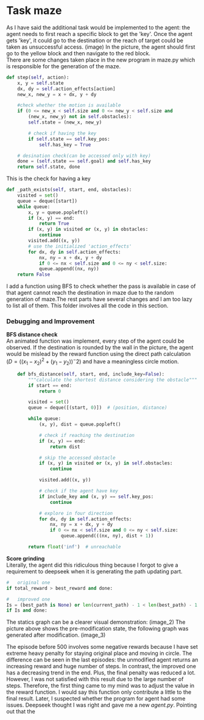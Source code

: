 # Task maze

As I have said the additional task would be implemented to the agent: the agent needs to first reach a specific block to get the 'key'. Once the agent gets 'key', it could go to the destination or the reach of target could be taken as unsuccessful access.
(image)
In the picture, the agent should first go to the yellow block and then navigate to the red block. \
There are some changes taken place in the new program in maze.py which is responsible for the generation of the maze.

```python
def step(self, action):
    x, y = self.state
    dx, dy = self.action_effects[action]
    new_x, new_y = x + dx, y + dy

	#check whether the motion is available 
    if (0 <= new_x < self.size and 0 <= new_y < self.size and
        (new_x, new_y) not in self.obstacles):
        self.state = (new_x, new_y)

        # check if having the key
        if self.state == self.key_pos:
            self.has_key = True

    # desination check(can be accessed only with key)
    done = (self.state == self.goal) and self.has_key
    return self.state, done
```
This is the check for having a key
```python
def _path_exists(self, start, end, obstacles):
    visited = set()
    queue = deque([start])
    while queue:
        x, y = queue.popleft()
        if (x, y) == end:
            return True
        if (x, y) in visited or (x, y) in obstacles:
            continue
        visited.add((x, y))
        # use the initialized 'action_effects'
        for dx, dy in self.action_effects:
            nx, ny = x + dx, y + dy
            if 0 <= nx < self.size and 0 <= ny < self.size:
            queue.append((nx, ny))
    return False
```
I add a function using BFS to check whether the pass is available in case of that agent cannot reach the destination in maze due to the random generation of maze.The rest parts have several changes and I am too lazy to list all of them. This folder involves all the code in this section.

### Debugging and Improvement 

**BFS distance check** \
An animated function was implement, every step of the agent could be observed. If the destination is rounded by the wall in the picture, the agent would be mislead by the reward function using the direct path calculation ($D=((x_1-x_2)^2+(y_1-y_2))^-2$) and have a meaningless circle motion.
```python
    def bfs_distance(self, start, end, include_key=False):
        """calculate the shortest distance considering the obstacle"""
        if start == end:
            return 0

        visited = set()
        queue = deque([(start, 0)])  # (position, distance)

        while queue:
            (x, y), dist = queue.popleft()

            # check if reaching the destination
            if (x, y) == end:
                return dist

            # skip the accessed obstacle
            if (x, y) in visited or (x, y) in self.obstacles:
                continue

            visited.add((x, y))

            # check if the agent have key
            if include_key and (x, y) == self.key_pos:
                continue  

            # explore in four direction
            for dx, dy in self.action_effects:
                nx, ny = x + dx, y + dy
                if 0 <= nx < self.size and 0 <= ny < self.size:
                    queue.append(((nx, ny), dist + 1))

        return float('inf')  # unreachable
```

**Score grinding** \
Literally, the agent did this ridiculous thing because I forgot to give a requirement to deepseek when it is generating the path updating part.
```python
#	original one
if total_reward > best_reward and done: 		

#	improved one
Is = (best_path is None) or len(current_path) - 1 < len(best_path) - 1 or (current_path == best_reward and total_reward > best_reward)
if Is and done:
```
The statics graph can be a clearer visual demonstration:
(image_2)
The picture above shows the pre-modification state, the following graph was generated after modification.
(image_3)


The episode before 500 involves some negative rewards because I have set extreme heavy penalty for staying original place and moving in circle.
The difference can be seen in the last episodes: the unmodified agent returns an increasing reward and huge number of steps. In contrast, the improved one has a decreasing trend in the end. Plus, the final penalty was reduced a lot. \
However, I was not satisfied with this result due to the large number of steps. Therefore, the first thing came to my mind was to adjust the value in the reward function. I would say this function only contribute a little to the final result. Later, I suspected whether the program for agent had some issues. Deepseek thought I was right and gave me a new *agent.py*. Pointing out that the 